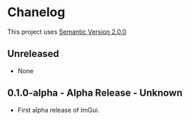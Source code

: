 # Chanelog
This project uses [Semantic Version 2.0.0](https://semver.org/spec/v2.0.0.html)

## Unreleased
- None

## 0.1.0-alpha - **Alpha Release** - Unknown
- First alpha release of ImGui.